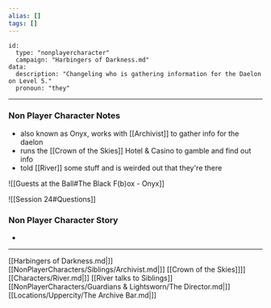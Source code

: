 ```yaml
---
alias: []
tags: []
---
```


```RpgManager4
id: 
  type: "nonplayercharacter"
  campaign: "Harbingers of Darkness.md"
data: 
  description: "Changeling who is gathering information for the Daelon on Level 5."
  pronoun: "they"
```
---
### Non Player Character Notes
 - also known as Onyx, works with [[Archivist]] to gather info for the daelon
 - runs the [[Crown of the Skies]] Hotel & Casino to gamble and find out info
 - told [[River]] some stuff and is weirded out that they're there

![[Guests at the Ball#The Black F(b)ox - Onyx]]

![[Session 24#Questions]]

### Non Player Character Story
 - 

---

[[Harbingers of Darkness.md|]]
[[NonPlayerCharacters/Siblings/Archivist.md|]]
[[Crown of the Skies]]]]
[[Characters/River.md|]]
[[River talks to Siblings]]
[[NonPlayerCharacters/Guardians & Lightsworn/The Director.md|]]
[[Locations/Uppercity/The Archive Bar.md|]]